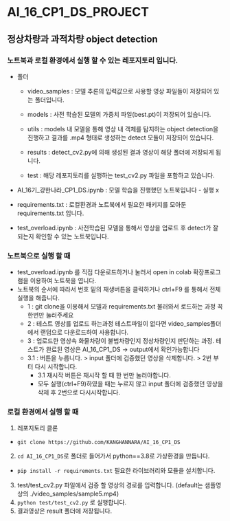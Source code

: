 # AI_16_CP1_DS_PROJECT
## 정상차량과 과적차량 object detection

### 노트북과 로컬 환경에서 실행 할 수 있는 레포지토리 입니다.

* 폴더
  * video_samples : 모델 추론의 입력값으로 사용할 영상 파일들이 저장되어 있는 폴더입니다.

  * models : 사전 학습된 모델의 가중치 파일(best.pt)이 저장되어 있습니다.

  * utils : models 내 모델을 통해 영상 내 객체를 탐지하는 object detection을 진행하고 결과를 .mp4 형태로 생성하는 detect 모듈이 저장되어 있습니다.

  * results : detect_cv2.py에 의해 생성된 결과 영상이 해당 폴더에 저장되게 됩니다.

  * test : 해당 레포지토리를 실행하는 test_cv2.py 파일을 포함하고 있습니다.

* AI_16기_강한나라_CP1_DS.ipynb : 모델 학습을 진행했던 노트북입니다 - 실행 x

* requirements.txt : 로컬환경과 노트북에서 필요한 패키지를 모아둔 requirements.txt 입니다.

* test_overload.ipynb : 사전학습된 모델을 통해서 영상을 업로드 후 detect가 잘되는지 확인할 수 있는 노트북입니다.

### 노트북으로 실행 할 때

- test_overload.ipynb 를 직접 다운로드하거나 눌러서 open in colab 확장프로그램을 이용하여 노트북을 엽니다.
- 노트북의 순서에 따라서 번호 밑의 재생버튼을 클릭하거나 ctrl+F9 를 통해서 전체 실행을 해줍니다.
  * 1 : git clone을 이용해서 모델과 requirements.txt 불러와서 로드하는 과정 꼭 한번만 눌러주세요
  * 2 : 테스트 영상를 업로드 하는과정 테스트파일이 없다면 video_samples폴더에서 랜덤으로 다운로드하여 사용합니다.
  * 3 : 업로드한 영상속 화물차량이 불법차량인지 정상차량인지 판단하는 과정. 테스트가 완료된 영상은 AI_16_CP1_DS -> output에서 확인가능합니다 
  * 3.1 : 버튼을 누릅니다. > input 폴더에 검증했던 영상을 삭제합니다. > 2번 부터 다시 시작합니다.
    * 3.1 재시작 버튼은 재시작 할 때 한 번만 눌러야합니다.
    *  모두 실행(ctrl+F9)하였을 때는 누르지 않고 input 폴더에 검증했던 영상을 삭제 후 2번으로 다시시작합니다.

### 로컬 환경에서 실행 할 때

1. 레포지토리 클론
  - `git clone https://github.com/KANGHANNARA/AI_16_CP1_DS`
2. `cd AI_16_CP1_DS`로 폴더로 들어가서 python==3.8로 가상환경을 만듭니다.
  - `pip install -r requirements.txt` 필요한 라이브러리와 모듈을 설치합니다.
3. test/test_cv2.py 파일에서 검증 할 영상의 경로를 입력합니다.
(default는 샘플영상의 ./video_samples/sample5.mp4)
4. `python test/test_cv2.py` 로 실행합니다.
5. 결과영상은 result 폴더에 저장됩니다.
